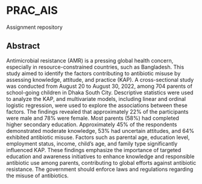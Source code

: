 # PRAC_AIS
Assignment repository
## Abstract
Antimicrobial resistance (AMR) is a pressing global health concern, especially in resource-constrained
countries, such as Bangladesh. This study aimed to identify the factors contributing to antibiotic
misuse by assessing knowledge, attitude, and practice (KAP). A cross-sectional study was conducted
from August 20 to August 30, 2022, among 704 parents of school-going children in Dhaka South
City. Descriptive statistics were used to analyze the KAP, and multivariate models, including linear
and ordinal logistic regression, were used to explore the associations between these factors. The
findings revealed that approximately 22% of the participants were male and 78% were female. Most
parents (58%) had completed higher secondary education. Approximately 45% of the respondents
demonstrated moderate knowledge, 53% had uncertain attitudes, and 64% exhibited antibiotic
misuse. Factors such as parental age, education level, employment status, income, child’s age,
and family type significantly influenced KAP. These findings emphasize the importance of targeted
education and awareness initiatives to enhance knowledge and responsible antibiotic use among
parents, contributing to global efforts against antibiotic resistance. The government should enforce
laws and regulations regarding the misuse of antibiotics.
